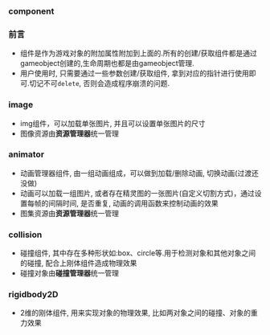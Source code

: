 ### component

### 前言
* 组件是作为游戏对象的附加属性附加到上面的.所有的创建/获取组件都是通过gameobject创建的,生命周期也都是由gameobject管理.
* 用户使用时, 只需要通过一些参数创建/获取组件, 拿到对应的指针进行使用即可.切记不可`delete`, 否则会造成程序崩溃的问题.

### image
* img组件，可以加载单张图片, 并且可以设置单张图片的尺寸
* 图像资源由**资源管理器**统一管理

### animator
* 动画管理器组件, 由一组动画组成，可以做到加载/删除动画, 切换动画(过渡还没做)
* 动画可以加载一组图片, 或者存在精灵图的一张图片(自定义切割方式)，通过设置每帧的间隔时间, 是否重复, 动画的调用函数来控制动画的效果
* 图集资源由**资源管理器**统一管理

### collision
* 碰撞组件, 其中存在多种形状如:box、circle等.用于检测对象和其他对象之间的碰撞, 配合上刚体组件造成物理效果
* 碰撞对象由**碰撞管理器**统一管理

### rigidbody2D
* 2维的刚体组件, 用来实现对象的物理效果, 比如两对象之间的碰撞、对象的重力效果